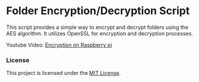 # Folder Encryption/Decryption Script

This script provides a simple way to encrypt and decrypt folders using the AES algorithm. It utilizes OpenSSL for encryption and decryption processes.

Youtube Video: [Encryption on Raspberry pi](https://youtu.be/KQOr3ikgw-M)

### License

This project is licensed under the [MIT License](https://www.mit.edu/~amini/LICENSE.md).

